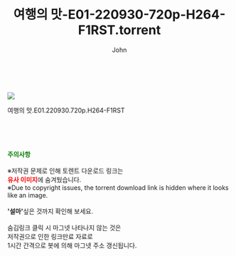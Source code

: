 ﻿---
layout: post
title:  "    여행의 맛-E01-220930-720p-H264-F1RST.torrent"
author: John
categories: [ TV ]
tags: [  ]
image: https://torrentrj56.com/uploadfile/full/cc98e42685586d226844b7f5fdc336ac6ebb2e12.jpg 
description: "    여행의 맛-E01-220930-720p-H264-F1RST torrent 정보 공유"
toc: true
toc_sticky: true
---

<br>
<p><img src="https://torrentrj56.com/uploadfile/full/cc98e42685586d226844b7f5fdc336ac6ebb2e12.jpg"/></p>
 여행의 맛.E01.220930.720p.H264-F1RST  
    
<br><br><br>
<p data-ke-size="size16"><b><span style="color: green;">주의사항</span></b><br /><br />※저작권 문제로 인해 토렌트 다운로드 링크는<br /><b><span style="color: red;">유사 이미지</span></b>에 숨겨뒀습니다.<br />※Due to copyright issues, the torrent download link is hidden where it looks like an image.<br /><br /><b>'설마'</b>싶은 것까지 확인해 보세요.<br /><br />숨김링크 클릭 시 마그넷 나타나지 않는 것은<br />저작권으로 인한 링크만료 자료로<br />1시간 간격으로 봇에 의해 마그넷 주소 갱신됩니다.</p>
